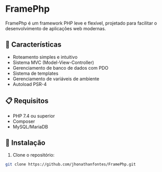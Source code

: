 # FramePhp

FramePhp é um framework PHP leve e flexível, projetado para facilitar o desenvolvimento de aplicações web modernas.

## 🚀 Características

- Roteamento simples e intuitivo
- Sistema MVC (Model-View-Controller)
- Gerenciamento de banco de dados com PDO
- Sistema de templates
- Gerenciamento de variáveis de ambiente
- Autoload PSR-4

## 📋 Requisitos

- PHP 7.4 ou superior
- Composer
- MySQL/MariaDB

## 🔧 Instalação

1. Clone o repositório:
```bash
git clone https://github.com/jhonathanfontes/FramePhp.git
```
